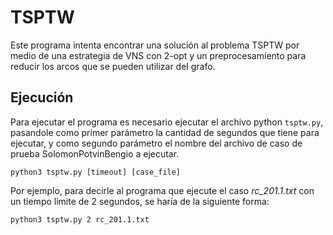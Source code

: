 # TSPTW

Este programa intenta encontrar una solución al problema TSPTW por medio de una estrategia de VNS con 2-opt y un preprocesamiento para reducir los arcos que se pueden utilizar del grafo.

## Ejecución

Para ejecutar el programa es necesario ejecutar el archivo python `tsptw.py`, pasandole como primer parámetro la cantidad de segundos que tiene para ejecutar, y como segundo parámetro el nombre del archivo de caso de prueba SolomonPotvinBengio a ejecutar.
```
python3 tsptw.py [timeout] [case_file]
```
Por ejemplo, para decirle al programa que ejecute el caso *rc_201.1.txt* con un tiempo límite de 2 segundos, se haría de la siguiente forma:
```
python3 tsptw.py 2 rc_201.1.txt
```
